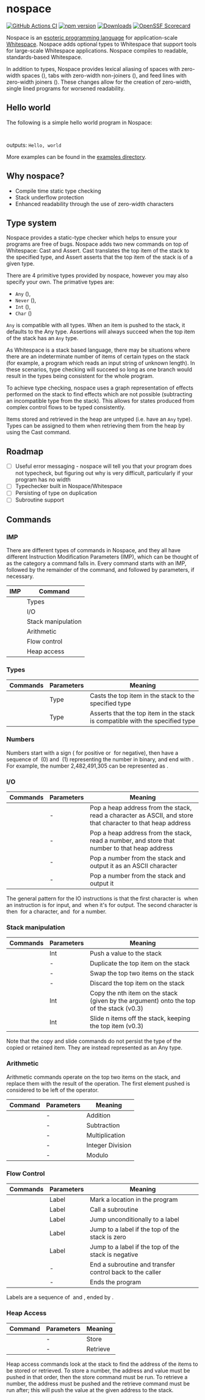 ﻿# nospace

[![GitHub Actions CI](https://github.com/LeahHirst/nospace/workflows/CI/badge.svg)](https://github.com/LeahHirst/nospace/actions?query=workflow%3ACI)
[![npm version](https://badge.fury.io/js/nospace.svg)](https://www.npmjs.com/package/nospace)
[![Downloads](https://img.shields.io/npm/dm/nospace.svg)](https://www.npmjs.com/package/nospace)
[![OpenSSF Scorecard](https://api.securityscorecards.dev/projects/github.com/LeahHirst/nospace/badge)](https://securityscorecards.dev/viewer/?uri=github.com/LeahHirst/nospace)

Nospace is an [esoteric programming language](https://en.wikipedia.org/wiki/Esoteric_programming_language) for application-scale [Whitespace](https://esolangs.org/wiki/Whitespace). Nospace adds optional types to Whitespace that support tools for large-scale Whitespace applications. Nospace compiles to readable, standards-based Whitespace.

In addition to types, Nospace provides lexical aliasing of spaces with zero-width spaces (`​`), tabs with zero-width non-joiners (`‌`), and feed lines with zero-width joiners (`‍`). These changes allow for the creation of zero-width, single lined programs for worsened readability.

## Hello world

The following is a simple hello world program in Nospace:

```
​​​‌​​‌​​​‍‌‍​​​​​‌‌​​‌​‌‍‌‍​​​​​‌‌​‌‌​​‍‌‍​​​​​‌‌​‌‌​​‍‌‍​​​​​‌‌​‌‌‌‌‍‌‍​​​​​‌​‌‌​​‍‌‍​​​​​‌​​​​​‍‌‍​​​​​‌‌‌​‌‌‌‍‌‍​​​​​‌‌​‌‌‌‌‍‌‍​​​​​‌‌‌​​‌​‍‌‍​​​​​‌‌​‌‌​​‍‌‍​​​​​‌‌​​‌​​‍‌‍​​‍‍‍
```

outputs: `Hello, world`

More examples can be found in the [examples directory](https://github.com/LeahHirst/nospace/tree/main/examples).

## Why nospace?

- Compile time static type checking
- Stack underflow protection
- Enhanced readability through the use of zero-width characters

## Type system

Nospace provides a static-type checker which helps to ensure your programs are free of bugs. Nospace adds two new commands on top of Whitespace: Cast and Assert. Cast translates the top item of the stack to the specified type, and Assert asserts that the top item of the stack is of a given type.

There are 4 primitive types provided by nospace, however you may also specify your own. The primative types are:

- `Any` (`‌​‍`),
- `Never` (`‌‌‍`),
- `Int` (`​​‍`),
- `Char` (`​‌‍`)

`Any` is compatible with all types. When an item is pushed to the stack, it defaults to the Any type. Assertions will always succeed when the top item of the stack has an `Any` type.

As Whitespace is a stack based language, there may be situations where there are an indeterminate number of items of certain types on the stack (for example, a program which reads an input string of unknown length). In these scenarios, type checking will succeed so long as one branch would result in the types being consistent for the whole program.

To achieve type checking, nospace uses a graph representation of effects performed on the stack to find effects which are not possible (subtracting an incompatible type from the stack). This allows for states produced from complex control flows to be typed consistently.

Items stored and retrieved in the heap are untyped (i.e. have an `Any` type). Types can be assigned to them when retrieving them from the heap by using the Cast command.

## Roadmap

- [ ] Useful error messaging - nospace will tell you that your program does not typecheck, but figuring out why is very difficult, particularly if your program has no width
- [ ] Typechecker built in Nospace/Whitespace
- [ ] Persisting of type on duplication
- [ ] Subroutine support

## Commands

### IMP

There are different types of commands in Nospace, and they all have different Instruction Modification Parameters (IMP), which can be thought of as the category a command falls in. Every command starts with an IMP, followed by the remainder of the command, and followed by parameters, if necessary.

| IMP  | Command            |
| ---- | ------------------ |
| `⁠`  | Types              |
| `‌‍` | I/O                |
| `​`  | Stack manipulation |
| `‌​` | Arithmetic         |
| `‍`  | Flow control       |
| `‌‌` | Heap access        |

### Types

| Commands | Parameters | Meaning                                                                      |
| -------- | ---------- | ---------------------------------------------------------------------------- |
| `⁠​`     | Type       | Casts the top item in the stack to the specified type                        |
| `⁠`      | Type       | Asserts that the top item in the stack is compatible with the specified type |

### Numbers

Numbers start with a sign (`​` for positive or `‌` for negative), then have a sequence of `​` (0) and `‌` (1) representing the number in binary, and end with `‍`. For example, the number 2,482,491,305 can be represented as `​‍‌‍​‍​‍‌‍​‍​‍‌‍‌‍‌‍‌‍‌‍‌‍​‍‌‍‌‍‌‍‌‍‌‍​‍​‍‌‍‌‍‌‍‌‍‌‍​‍‌‍​‍‌‍​‍​‍‌‍`.

### I/O

| Commands | Parameters | Meaning                                                                                                     |
| -------- | ---------- | ----------------------------------------------------------------------------------------------------------- |
| `‌​`     | -          | Pop a heap address from the stack, read a character as ASCII, and store that character to that heap address |
| `‌‌`     | -          | Pop a heap address from the stack, read a number, and store that number to that heap address                |
| `​​`     | -          | Pop a number from the stack and output it as an ASCII character                                             |
| `​‌`     | -          | Pop a number from the stack and output it                                                                   |

The general pattern for the IO instructions is that the first character is `‌` when an instruction is for input, and `​` when it's for output. The second character is then `​` for a character, and `‌` for a number.

### Stack manipulation

| Commands‍ | Parameters‍ | Meaning                                                                                 |
| --------- | ----------- | --------------------------------------------------------------------------------------- |
| `​`       | Int         | Push a value to the stack                                                               |
| `‍​‍`     | -‍          | Duplicate the top item on the stack                                                     |
| `‍‌‍`     | -‍          | Swap the top two items on the stack                                                     |
| `‍‍‍`     | -‍          | Discard the top item on the stack                                                       |
| `‌​‍`     | Int         | Copy the nth item on the stack (given by the argument) onto the top of the stack (v0.3) |
| `‌‍‍`     | Int         | Slide n items off the stack, keeping the top item (v0.3)                                |

Note that the copy and slide commands do not persist the type of the copied or retained item. They are instead represented as an Any type.

### Arithmetic

Arithmetic commands operate on the top two items on the stack, and replace them with the result of the operation. The first element pushed is considered to be left of the operator.

| Command | Parameters | Meaning          |
| ------- | ---------- | ---------------- |
| `​​`    | -          | Addition         |
| `​‌`    | -          | Subtraction      |
| `​‍`    | -          | Multiplication   |
| `‌​`    | -          | Integer Division |
| `‌‌`    | -          | Modulo           |

### Flow Control

| Commands | Parameters | Meaning                                                  |
| -------- | ---------- | -------------------------------------------------------- |
| `​​`     | Label      | Mark a location in the program                           |
| `​‌`     | Label      | Call a subroutine                                        |
| `​‍`     | Label      | Jump unconditionally to a label                          |
| `‌​`     | Label      | Jump to a label if the top of the stack is zero          |
| `‌‌`     | Label      | Jump to a label if the top of the stack is negative      |
| `‌‍`     | -          | End a subroutine and transfer control back to the caller |
| `‍‍`     | -          | Ends the program                                         |

Labels are a sequence of `​` and `‌`, ended by `‍`.

### Heap Access

| Command | Parameters | Meaning  |
| ------- | ---------- | -------- |
| `​`     | -          | Store    |
| `‌`     | -          | Retrieve |

Heap access commands look at the stack to find the address of the items to be stored or retrieved. To store a number, the address and value must be pushed in that order, then the store command must be run. To retrieve a number, the address must be pushed and the retrieve command must be run after; this will push the value at the given address to the stack.
